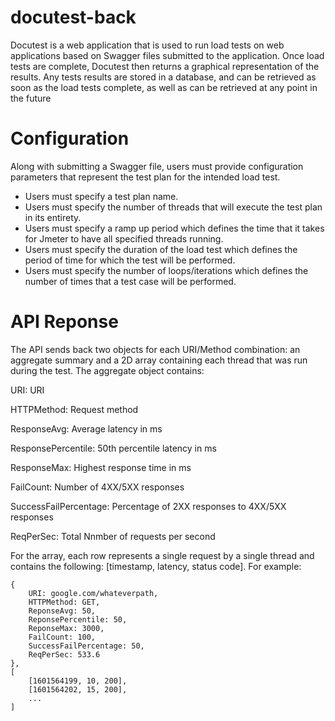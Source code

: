 # docutest-back

Docutest is a web application that is used to run load tests on web applications based on Swagger files 
submitted to the application. Once load tests are complete, Docutest then returns a graphical representation 
of the results. Any tests results are stored in a database, and can be retrieved as soon as the load tests complete, 
as well as can be retrieved at any point in the future

# Configuration

Along with submitting a Swagger file, users must provide configuration parameters that represent the test plan for the intended load test.
- Users must specify a test plan name.
- Users must specify the number of threads that will execute the test plan in its entirety.
- Users must specify a ramp up period which defines the time that it takes for Jmeter to have all specified threads running.
- Users must specify the duration of the load test which defines the period of time for which the test will be performed. 
- Users must specify the number of loops/iterations which defines the number of times that a test case will be performed.

# API Reponse

The API sends back two objects for each URI/Method combination: an aggregate summary and a 2D array containing each thread that was run during the test. The aggregate object contains:

URI: URI

HTTPMethod: Request method

ResponseAvg: Average latency in ms

ResponsePercentile: 50th percentile latency in ms

ResponseMax: Highest response time in ms

FailCount: Number of 4XX/5XX responses

SuccessFailPercentage: Percentage of 2XX responses to 4XX/5XX responses

ReqPerSec: Total Nnmber of requests per second


For the array, each row represents a single request by a single thread and contains the following: [timestamp, latency, status code]. For example:

```
{
	URI: google.com/whateverpath,
	HTTPMethod: GET,
	ReponseAvg: 50,
	ReponsePercentile: 50,
	ReponseMax: 3000,
	FailCount: 100,
	SuccessFailPercentage: 50,
	ReqPerSec: 533.6
},
[
	[1601564199, 10, 200],
  	[1601564202, 15, 200],
	...
]
```

